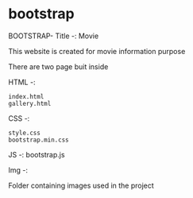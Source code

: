 # bootstrap


BOOTSTRAP-
Title -: Movie

This website is created for movie information purpose

There are two page buit inside

HTML -:

    index.html
    gallery.html

CSS -:

    style.css
    bootstrap.min.css

JS -: bootstrap.js

Img -:

Folder containing images used in the project
